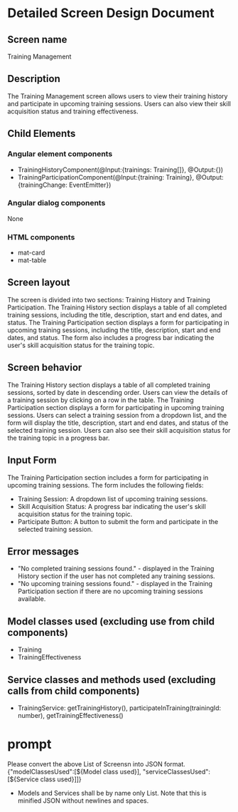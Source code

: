 # Detailed Screen Design Document
## Screen name
Training Management
## Description
The Training Management screen allows users to view their training history and participate in upcoming training sessions. Users can also view their skill acquisition status and training effectiveness.
## Child Elements
### Angular element components
- TrainingHistoryComponent(@Input:{trainings: Training[]}, @Output:{})
- TrainingParticipationComponent(@Input:{training: Training}, @Output:{trainingChange: EventEmitter<Training>})
### Angular dialog components
None
### HTML components
- mat-card
- mat-table
## Screen layout
The screen is divided into two sections: Training History and Training Participation. The Training History section displays a table of all completed training sessions, including the title, description, start and end dates, and status. The Training Participation section displays a form for participating in upcoming training sessions, including the title, description, start and end dates, and status. The form also includes a progress bar indicating the user's skill acquisition status for the training topic.
## Screen behavior
The Training History section displays a table of all completed training sessions, sorted by date in descending order. Users can view the details of a training session by clicking on a row in the table. The Training Participation section displays a form for participating in upcoming training sessions. Users can select a training session from a dropdown list, and the form will display the title, description, start and end dates, and status of the selected training session. Users can also see their skill acquisition status for the training topic in a progress bar.
## Input Form
The Training Participation section includes a form for participating in upcoming training sessions. The form includes the following fields:
- Training Session: A dropdown list of upcoming training sessions.
- Skill Acquisition Status: A progress bar indicating the user's skill acquisition status for the training topic.
- Participate Button: A button to submit the form and participate in the selected training session.
## Error messages
- "No completed training sessions found." - displayed in the Training History section if the user has not completed any training sessions.
- "No upcoming training sessions found." - displayed in the Training Participation section if there are no upcoming training sessions available.
## Model classes used (excluding use from child components)
- Training
- TrainingEffectiveness
## Service classes and methods used (excluding calls from child components)
- TrainingService: getTrainingHistory(), participateInTraining(trainingId: number), getTrainingEffectiveness()

# prompt
Please convert the above List of Screensn into JSON format.
{"modelClassesUsed":[${Model class used}], "serviceClassesUsed":[${Service class used}]]}
* Models and Services shall be by name only List.
Note that this is minified JSON without newlines and spaces.
